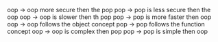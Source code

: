 oop
-> oop more secure then the pop
pop
-> pop is less secure then the oop
oop
-> oop is slower then th pop
pop
-> pop is more faster then oop
oop
-> oop follows the object concept
pop
-> pop follows the function concept
oop
-> oop is complex then pop
pop
-> pop is simple then oop